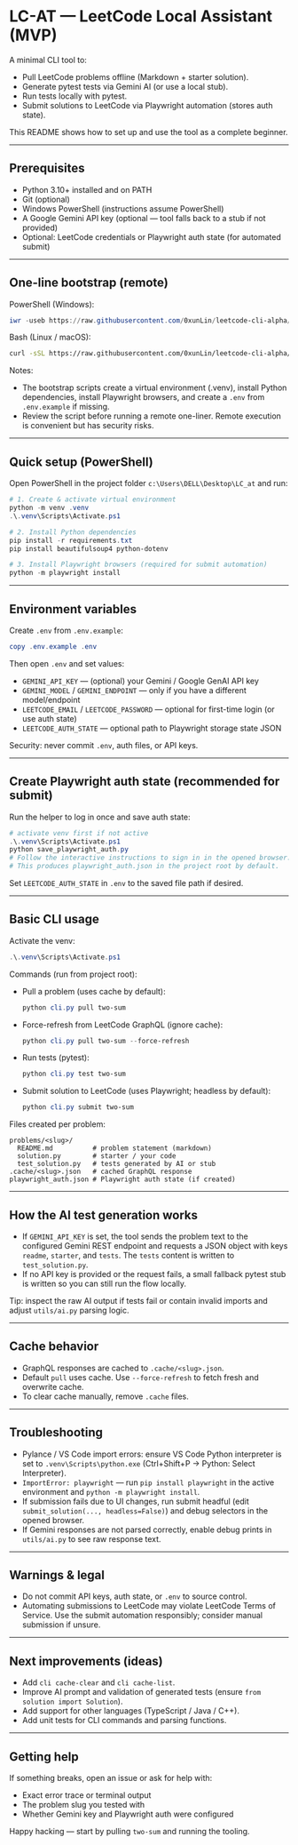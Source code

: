 # LC-AT — LeetCode Local Assistant (MVP)

A minimal CLI tool to:
- Pull LeetCode problems offline (Markdown + starter solution).
- Generate pytest tests via Gemini AI (or use a local stub).
- Run tests locally with pytest.
- Submit solutions to LeetCode via Playwright automation (stores auth state).

This README shows how to set up and use the tool as a complete beginner.

---

## Prerequisites

- Python 3.10+ installed and on PATH
- Git (optional)
- Windows PowerShell (instructions assume PowerShell)
- A Google Gemini API key (optional — tool falls back to a stub if not provided)
- Optional: LeetCode credentials or Playwright auth state (for automated submit)

---

## One-line bootstrap (remote)

PowerShell (Windows):
```powershell
iwr -useb https://raw.githubusercontent.com/0xunLin/leetcode-cli-alpha/scripts/bootstrap.ps1 | iex
```

Bash (Linux / macOS):
```bash
curl -sSL https://raw.githubusercontent.com/0xunLin/leetcode-cli-alpha/scripts/bootstrap.sh | bash
```

Notes:
- The bootstrap scripts create a virtual environment (.venv), install Python dependencies, install Playwright browsers, and create a `.env` from `.env.example` if missing.
- Review the script before running a remote one-liner. Remote execution is convenient but has security risks.

---

## Quick setup (PowerShell)

Open PowerShell in the project folder `c:\Users\DELL\Desktop\LC_at` and run:

```powershell
# 1. Create & activate virtual environment
python -m venv .venv
.\.venv\Scripts\Activate.ps1

# 2. Install Python dependencies
pip install -r requirements.txt
pip install beautifulsoup4 python-dotenv

# 3. Install Playwright browsers (required for submit automation)
python -m playwright install
```

---

## Environment variables

Create `.env` from `.env.example`:

```powershell
copy .env.example .env
```

Then open `.env` and set values:

- `GEMINI_API_KEY` — (optional) your Gemini / Google GenAI API key
- `GEMINI_MODEL` / `GEMINI_ENDPOINT` — only if you have a different model/endpoint
- `LEETCODE_EMAIL` / `LEETCODE_PASSWORD` — optional for first-time login (or use auth state)
- `LEETCODE_AUTH_STATE` — optional path to Playwright storage state JSON

Security: never commit `.env`, auth files, or API keys.

---

## Create Playwright auth state (recommended for submit)

Run the helper to log in once and save auth state:

```powershell
# activate venv first if not active
.\.venv\Scripts\Activate.ps1
python save_playwright_auth.py
# Follow the interactive instructions to sign in in the opened browser.
# This produces playwright_auth.json in the project root by default.
```

Set `LEETCODE_AUTH_STATE` in `.env` to the saved file path if desired.

---

## Basic CLI usage

Activate the venv:

```powershell
.\.venv\Scripts\Activate.ps1
```

Commands (run from project root):

- Pull a problem (uses cache by default):
  ```powershell
  python cli.py pull two-sum
  ```

- Force-refresh from LeetCode GraphQL (ignore cache):
  ```powershell
  python cli.py pull two-sum --force-refresh
  ```

- Run tests (pytest):
  ```powershell
  python cli.py test two-sum
  ```

- Submit solution to LeetCode (uses Playwright; headless by default):
  ```powershell
  python cli.py submit two-sum
  ```

Files created per problem:
```
problems/<slug>/
  README.md          # problem statement (markdown)
  solution.py        # starter / your code
  test_solution.py   # tests generated by AI or stub
.cache/<slug>.json   # cached GraphQL response
playwright_auth.json # Playwright auth state (if created)
```

---

## How the AI test generation works

- If `GEMINI_API_KEY` is set, the tool sends the problem text to the configured Gemini REST endpoint and requests a JSON object with keys `readme`, `starter`, and `tests`. The `tests` content is written to `test_solution.py`.
- If no API key is provided or the request fails, a small fallback pytest stub is written so you can still run the flow locally.

Tip: inspect the raw AI output if tests fail or contain invalid imports and adjust `utils/ai.py` parsing logic.

---

## Cache behavior

- GraphQL responses are cached to `.cache/<slug>.json`.
- Default `pull` uses cache. Use `--force-refresh` to fetch fresh and overwrite cache.
- To clear cache manually, remove `.cache` files.

---

## Troubleshooting

- Pylance / VS Code import errors: ensure VS Code Python interpreter is set to `.venv\Scripts\python.exe` (Ctrl+Shift+P → Python: Select Interpreter).
- `ImportError: playwright` — run `pip install playwright` in the active environment and `python -m playwright install`.
- If submission fails due to UI changes, run submit headful (edit `submit_solution(..., headless=False)`) and debug selectors in the opened browser.
- If Gemini responses are not parsed correctly, enable debug prints in `utils/ai.py` to see raw response text.

---

## Warnings & legal

- Do not commit API keys, auth state, or `.env` to source control.
- Automating submissions to LeetCode may violate LeetCode Terms of Service. Use the submit automation responsibly; consider manual submission if unsure.

---

## Next improvements (ideas)

- Add `cli cache-clear` and `cli cache-list`.
- Improve AI prompt and validation of generated tests (ensure `from solution import Solution`).
- Add support for other languages (TypeScript / Java / C++).
- Add unit tests for CLI commands and parsing functions.

---

## Getting help

If something breaks, open an issue or ask for help with:
- Exact error trace or terminal output
- The problem slug you tested with
- Whether Gemini key and Playwright auth were configured

Happy hacking — start by pulling `two-sum` and running the tooling.